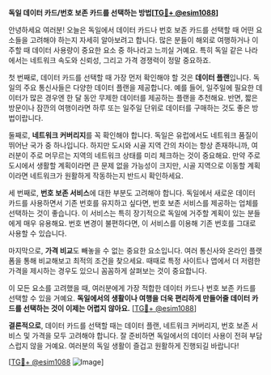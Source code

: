 **독일 데이터 카드/번호 보존 카드를 선택하는 방법[[TG💪+ @esim1088](https://t.me/s/esim1088)]**

안녕하세요 여러분! 오늘은 독일에서 데이터 카드나 번호 보존 카드를 선택할 때 어떤 요소들을 고려해야 하는지 자세히 알아보려고 합니다. 많은 분들이 해외로 여행하거나 이주할 때 데이터 사용량이 중요한 요소 중 하나라고 느끼실 거예요. 특히 독일 같은 나라에서는 네트워크 속도와 신뢰성, 그리고 가격 경쟁력이 정말 중요하죠.

첫 번째로, 데이터 카드를 선택할 때 가장 먼저 확인해야 할 것은 **데이터 플랜**입니다. 독일의 주요 통신사들은 다양한 데이터 플랜을 제공합니다. 예를 들어, 일주일에 필요한 데이터가 많은 경우엔 한 달 동안 무제한 데이터를 제공하는 플랜을 추천해요. 반면, 짧은 방문이나 잠깐의 여행이라면 하루 또는 일주일 단위로 데이터를 구매하는 것도 좋은 방법이랍니다.

둘째로, **네트워크 커버리지**를 꼭 확인해야 합니다. 독일은 유럽에서도 네트워크 품질이 뛰어난 국가 중 하나입니다. 하지만 도시와 시골 지역 간의 차이는 항상 존재하니까, 여러분이 주로 머무르는 지역의 네트워크 상태를 미리 체크하는 것이 중요해요. 만약 주로 도시에서 생활할 계획이라면 큰 문제 없을 가능성이 크지만, 시골 지역으로 이동할 계획이라면 네트워크가 원활하게 작동하는지 반드시 확인하세요.

세 번째로, **번호 보존 서비스**에 대한 부분도 고려해야 합니다. 독일에서 새로운 데이터 카드를 사용하면서 기존 번호를 유지하고 싶다면, 번호 보존 서비스를 제공하는 업체를 선택하는 것이 좋습니다. 이 서비스는 특히 장기적으로 독일에 거주할 계획이 있는 분들에게 매우 유용해요. 번호 변경이 불편하다면, 이 서비스를 이용해 기존 번호를 그대로 사용할 수 있습니다.

마지막으로, **가격 비교**도 빼놓을 수 없는 중요한 요소입니다. 여러 통신사와 온라인 플랫폼을 통해 비교해보고 최적의 조건을 찾으세요. 때때로 특정 사이트나 앱에서 더 저렴한 가격을 제시하는 경우도 있으니 꼼꼼하게 살펴보는 것이 중요합니다.

이 모든 요소를 고려했을 때, 여러분에게 가장 적합한 데이터 카드나 번호 보존 카드를 선택할 수 있을 거예요. **독일에서의 생활이나 여행을 더욱 편리하게 만들어줄 데이터 카드를 선택하는 것이 이제는 어렵지 않아요.** [[TG💪+ @esim1088](https://t.me/s/esim1088)]

**결론적으로**, 데이터 카드를 선택할 때는 데이터 플랜, 네트워크 커버리지, 번호 보존 서비스 및 가격을 모두 고려해야 합니다. 잘 준비하면 독일에서의 데이터 사용이 전혀 부담스럽지 않을 거예요. 여러분의 독일 생활이 즐겁고 원활하게 진행되길 바랍니다!

[[TG💪+ @esim1088](https://t.me/s/esim1088) ![Image](https://i.postimg.cc/Y0z9fWf4/image.png)]